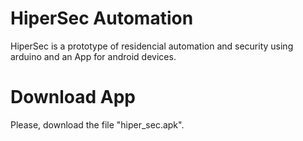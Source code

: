 # HiperSec Automation
HiperSec is a prototype of residencial automation and security using arduino and an App for android devices.

# Download App

Please, download the file "hiper_sec.apk".


